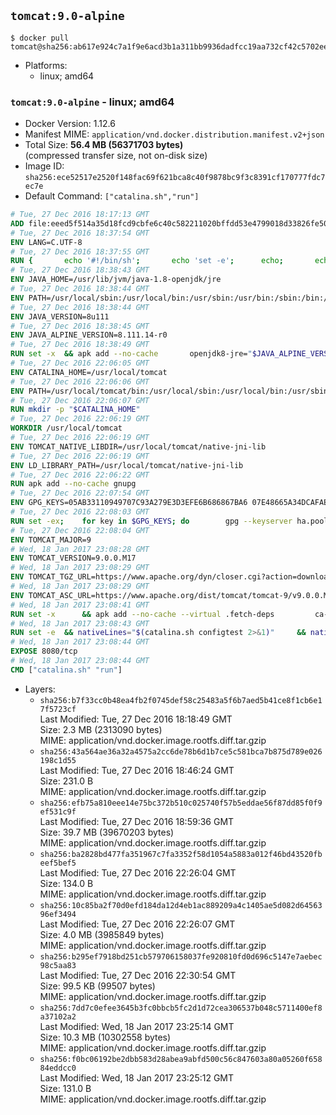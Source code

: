 ## `tomcat:9.0-alpine`

```console
$ docker pull tomcat@sha256:ab617e924c7a1f9e6acd3b1a311bb9936dadfcc19aa732cf42c5702ee3188f91
```

-	Platforms:
	-	linux; amd64

### `tomcat:9.0-alpine` - linux; amd64

-	Docker Version: 1.12.6
-	Manifest MIME: `application/vnd.docker.distribution.manifest.v2+json`
-	Total Size: **56.4 MB (56371703 bytes)**  
	(compressed transfer size, not on-disk size)
-	Image ID: `sha256:ece52517e2520f148fac69f621bca8c40f9878bc9f3c8391cf170777fdc7ec7e`
-	Default Command: `["catalina.sh","run"]`

```dockerfile
# Tue, 27 Dec 2016 18:17:13 GMT
ADD file:eeed5f514a35d18fcd9cbfe6c40c582211020bffdd53e4799018d33826fe5067 in / 
# Tue, 27 Dec 2016 18:37:54 GMT
ENV LANG=C.UTF-8
# Tue, 27 Dec 2016 18:37:55 GMT
RUN { 		echo '#!/bin/sh'; 		echo 'set -e'; 		echo; 		echo 'dirname "$(dirname "$(readlink -f "$(which javac || which java)")")"'; 	} > /usr/local/bin/docker-java-home 	&& chmod +x /usr/local/bin/docker-java-home
# Tue, 27 Dec 2016 18:38:43 GMT
ENV JAVA_HOME=/usr/lib/jvm/java-1.8-openjdk/jre
# Tue, 27 Dec 2016 18:38:44 GMT
ENV PATH=/usr/local/sbin:/usr/local/bin:/usr/sbin:/usr/bin:/sbin:/bin:/usr/lib/jvm/java-1.8-openjdk/jre/bin:/usr/lib/jvm/java-1.8-openjdk/bin
# Tue, 27 Dec 2016 18:38:44 GMT
ENV JAVA_VERSION=8u111
# Tue, 27 Dec 2016 18:38:45 GMT
ENV JAVA_ALPINE_VERSION=8.111.14-r0
# Tue, 27 Dec 2016 18:38:49 GMT
RUN set -x 	&& apk add --no-cache 		openjdk8-jre="$JAVA_ALPINE_VERSION" 	&& [ "$JAVA_HOME" = "$(docker-java-home)" ]
# Tue, 27 Dec 2016 22:06:05 GMT
ENV CATALINA_HOME=/usr/local/tomcat
# Tue, 27 Dec 2016 22:06:06 GMT
ENV PATH=/usr/local/tomcat/bin:/usr/local/sbin:/usr/local/bin:/usr/sbin:/usr/bin:/sbin:/bin:/usr/lib/jvm/java-1.8-openjdk/jre/bin:/usr/lib/jvm/java-1.8-openjdk/bin
# Tue, 27 Dec 2016 22:06:07 GMT
RUN mkdir -p "$CATALINA_HOME"
# Tue, 27 Dec 2016 22:06:19 GMT
WORKDIR /usr/local/tomcat
# Tue, 27 Dec 2016 22:06:19 GMT
ENV TOMCAT_NATIVE_LIBDIR=/usr/local/tomcat/native-jni-lib
# Tue, 27 Dec 2016 22:06:19 GMT
ENV LD_LIBRARY_PATH=/usr/local/tomcat/native-jni-lib
# Tue, 27 Dec 2016 22:06:22 GMT
RUN apk add --no-cache gnupg
# Tue, 27 Dec 2016 22:07:54 GMT
ENV GPG_KEYS=05AB33110949707C93A279E3D3EFE6B686867BA6 07E48665A34DCAFAE522E5E6266191C37C037D42 47309207D818FFD8DCD3F83F1931D684307A10A5 541FBE7D8F78B25E055DDEE13C370389288584E7 61B832AC2F1C5A90F0F9B00A1C506407564C17A3 79F7026C690BAA50B92CD8B66A3AD3F4F22C4FED 9BA44C2621385CB966EBA586F72C284D731FABEE A27677289986DB50844682F8ACB77FC2E86E29AC A9C5DF4D22E99998D9875A5110C01C5A2F6059E7 DCFD35E0BF8CA7344752DE8B6FB21E8933C60243 F3A04C595DB5B6A5F1ECA43E3B7BBB100D811BBE F7DA48BB64BCB84ECBA7EE6935CD23C10D498E23
# Tue, 27 Dec 2016 22:08:03 GMT
RUN set -ex; 	for key in $GPG_KEYS; do 		gpg --keyserver ha.pool.sks-keyservers.net --recv-keys "$key"; 	done
# Tue, 27 Dec 2016 22:08:04 GMT
ENV TOMCAT_MAJOR=9
# Wed, 18 Jan 2017 23:08:28 GMT
ENV TOMCAT_VERSION=9.0.0.M17
# Wed, 18 Jan 2017 23:08:29 GMT
ENV TOMCAT_TGZ_URL=https://www.apache.org/dyn/closer.cgi?action=download&filename=tomcat/tomcat-9/v9.0.0.M17/bin/apache-tomcat-9.0.0.M17.tar.gz
# Wed, 18 Jan 2017 23:08:29 GMT
ENV TOMCAT_ASC_URL=https://www.apache.org/dist/tomcat/tomcat-9/v9.0.0.M17/bin/apache-tomcat-9.0.0.M17.tar.gz.asc
# Wed, 18 Jan 2017 23:08:41 GMT
RUN set -x 		&& apk add --no-cache --virtual .fetch-deps 		ca-certificates 		tar 		openssl 	&& wget -O tomcat.tar.gz "$TOMCAT_TGZ_URL" 	&& wget -O tomcat.tar.gz.asc "$TOMCAT_ASC_URL" 	&& gpg --batch --verify tomcat.tar.gz.asc tomcat.tar.gz 	&& tar -xvf tomcat.tar.gz --strip-components=1 	&& rm bin/*.bat 	&& rm tomcat.tar.gz* 		&& nativeBuildDir="$(mktemp -d)" 	&& tar -xvf bin/tomcat-native.tar.gz -C "$nativeBuildDir" --strip-components=1 	&& apk add --no-cache --virtual .native-build-deps 		apr-dev 		gcc 		libc-dev 		make 		"openjdk${JAVA_VERSION%%[-~bu]*}"="$JAVA_ALPINE_VERSION" 		openssl-dev 	&& ( 		export CATALINA_HOME="$PWD" 		&& cd "$nativeBuildDir/native" 		&& ./configure 			--libdir="$TOMCAT_NATIVE_LIBDIR" 			--prefix="$CATALINA_HOME" 			--with-apr="$(which apr-1-config)" 			--with-java-home="$(docker-java-home)" 			--with-ssl=yes 		&& make -j$(getconf _NPROCESSORS_ONLN) 		&& make install 	) 	&& runDeps="$( 		scanelf --needed --nobanner --recursive "$TOMCAT_NATIVE_LIBDIR" 			| awk '{ gsub(/,/, "\nso:", $2); print "so:" $2 }' 			| sort -u 			| xargs -r apk info --installed 			| sort -u 	)" 	&& apk add --virtual .tomcat-native-rundeps $runDeps 	&& apk del .fetch-deps .native-build-deps 	&& rm -rf "$nativeBuildDir" 	&& rm bin/tomcat-native.tar.gz
# Wed, 18 Jan 2017 23:08:43 GMT
RUN set -e 	&& nativeLines="$(catalina.sh configtest 2>&1)" 	&& nativeLines="$(echo "$nativeLines" | grep 'Apache Tomcat Native')" 	&& nativeLines="$(echo "$nativeLines" | sort -u)" 	&& if ! echo "$nativeLines" | grep 'INFO: Loaded APR based Apache Tomcat Native library' >&2; then 		echo >&2 "$nativeLines"; 		exit 1; 	fi
# Wed, 18 Jan 2017 23:08:44 GMT
EXPOSE 8080/tcp
# Wed, 18 Jan 2017 23:08:44 GMT
CMD ["catalina.sh" "run"]
```

-	Layers:
	-	`sha256:b7f33cc0b48ea4fb2f0745def58c25483a5f6b7aed5b41ce8f1cb6e17f5723cf`  
		Last Modified: Tue, 27 Dec 2016 18:18:49 GMT  
		Size: 2.3 MB (2313090 bytes)  
		MIME: application/vnd.docker.image.rootfs.diff.tar.gzip
	-	`sha256:43a564ae36a32a4575a2cc6de78b6d1b7ce5c581bca7b875d789e026198c1d55`  
		Last Modified: Tue, 27 Dec 2016 18:46:24 GMT  
		Size: 231.0 B  
		MIME: application/vnd.docker.image.rootfs.diff.tar.gzip
	-	`sha256:efb75a810eee14e75bc372b510c025740f57b5eddae56f87dd85f0f9ef531c9f`  
		Last Modified: Tue, 27 Dec 2016 18:59:36 GMT  
		Size: 39.7 MB (39670203 bytes)  
		MIME: application/vnd.docker.image.rootfs.diff.tar.gzip
	-	`sha256:ba2828bd477fa351967c7fa3352f58d1054a5883a012f46bd43520fbeef5bef5`  
		Last Modified: Tue, 27 Dec 2016 22:26:04 GMT  
		Size: 134.0 B  
		MIME: application/vnd.docker.image.rootfs.diff.tar.gzip
	-	`sha256:10c85ba2f70d0efd184da12d4eb1ac889209a4c1405ae5d082d6456396ef3494`  
		Last Modified: Tue, 27 Dec 2016 22:26:07 GMT  
		Size: 4.0 MB (3985849 bytes)  
		MIME: application/vnd.docker.image.rootfs.diff.tar.gzip
	-	`sha256:b295ef7918bd251cb579706158037fe920810fd0d696c5147e7aebec98c5aa83`  
		Last Modified: Tue, 27 Dec 2016 22:30:54 GMT  
		Size: 99.5 KB (99507 bytes)  
		MIME: application/vnd.docker.image.rootfs.diff.tar.gzip
	-	`sha256:7dd7c0efee3645b3fc0bbcb5fc2d1d72cea306537b048c5711400ef8a37102a2`  
		Last Modified: Wed, 18 Jan 2017 23:25:14 GMT  
		Size: 10.3 MB (10302558 bytes)  
		MIME: application/vnd.docker.image.rootfs.diff.tar.gzip
	-	`sha256:f0bc06192be2dbb583d28abea9abfd500c56c847603a80a05260f65884eddcc0`  
		Last Modified: Wed, 18 Jan 2017 23:25:12 GMT  
		Size: 131.0 B  
		MIME: application/vnd.docker.image.rootfs.diff.tar.gzip
